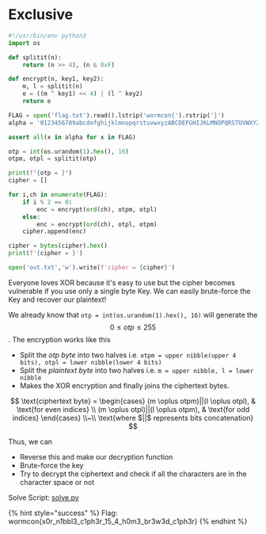 # Exclusive

```python
#!/usr/bin/env python3
import os

def splitit(n):
	return (n >> 4), (n & 0xF)

def encrypt(n, key1, key2):
	m, l = splitit(n)
	e = ((m ^ key1) << 4) | (l ^ key2)
	return e

FLAG = open('flag.txt').read().lstrip('wormcon{').rstrip('}')
alpha = '0123456789abcdefghijklmnopqrstuvwxyzABCDEFGHIJKLMNOPQRSTUVWXYZ_'

assert all(x in alpha for x in FLAG)

otp = int(os.urandom(1).hex(), 16)
otpm, otpl = splitit(otp)

print(f"{otp = }")
cipher = []

for i,ch in enumerate(FLAG):
	if i % 2 == 0:
		enc = encrypt(ord(ch), otpm, otpl)
	else:
		enc = encrypt(ord(ch), otpl, otpm)
	cipher.append(enc)

cipher = bytes(cipher).hex()
print(f'{cipher = }')

open('out.txt','w').write(f'cipher = {cipher}')
```

Everyone loves XOR because it's easy to use but the cipher becomes vulnerable if you use only a single byte Key. We can easily brute-force the Key and recover our plaintext!

We already know that `otp = int(os.urandom(1).hex(), 16)` will generate the $$0 \leq otp \leq 255$$. The encryption works like this

* Split the _otp byte_ into two halves i.e. `otpm = upper nibble(upper 4 bits), otpl = lower nibble(lower 4 bits)`
* Split the _plaintext byte_ into two halves i.e. `m = upper nibble, l = lower nibble`
* Makes the XOR encryption and finally joins the ciphertext bytes.

$$
\text{ciphertext byte} = 
\begin{cases}
(m \oplus otpm)||(l \oplus otpl),  & \text{for even indices} \\
(m \oplus otpl)||(l \oplus otpm),  & \text{for odd indices}
\end{cases} \\~\\
\text{where $||$ represents bits concatenation}
$$

Thus, we can

* Reverse this and make our decryption function
* Brute-force the key
* Try to decrypt the ciphertext and check if all the characters are in the character space or not

Solve Script: [solve.py](https://github.com/r3yc0n1c/ctf-challs/blob/main/WORMCON-0x01/exclusive/solve.py)

{% hint style="success" %}
Flag: wormcon{x0r\_n1bbl3\_c1ph3r\_15\_4\_h0m3\_br3w3d\_c1ph3r}
{% endhint %}

